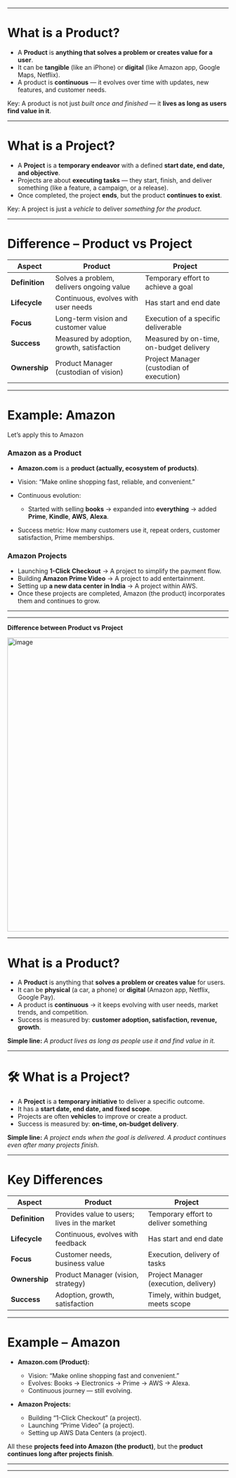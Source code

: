 
---

#  **What is a Product?**

* A **Product** is **anything that solves a problem or creates value for a user**.
* It can be **tangible** (like an iPhone) or **digital** (like Amazon app, Google Maps, Netflix).
* A product is **continuous** — it evolves over time with updates, new features, and customer needs.

 Key: A product is not just *built once and finished* — it **lives as long as users find value in it**.

---

# **What is a Project?**

* A **Project** is a **temporary endeavor** with a defined **start date, end date, and objective**.
* Projects are about **executing tasks** — they start, finish, and deliver something (like a feature, a campaign, or a release).
* Once completed, the project **ends**, but the product **continues to exist**.

 Key: A project is just a *vehicle* to deliver *something for the product*.

---

#  **Difference – Product vs Project**

| Aspect         | Product                                    | Project                                  |
| -------------- | ------------------------------------------ | ---------------------------------------- |
| **Definition** | Solves a problem, delivers ongoing value   | Temporary effort to achieve a goal       |
| **Lifecycle**  | Continuous, evolves with user needs        | Has start and end date                   |
| **Focus**      | Long-term vision and customer value        | Execution of a specific deliverable      |
| **Success**    | Measured by adoption, growth, satisfaction | Measured by on-time, on-budget delivery  |
| **Ownership**  | Product Manager (custodian of vision)      | Project Manager (custodian of execution) |

---

#  **Example: Amazon**

Let’s apply this to Amazon 

### **Amazon as a Product**

* **Amazon.com** is a **product (actually, ecosystem of products)**.
* Vision: “Make online shopping fast, reliable, and convenient.”
* Continuous evolution:

  * Started with selling **books** → expanded into **everything** → added **Prime**, **Kindle**, **AWS**, **Alexa**.
* Success metric: How many customers use it, repeat orders, customer satisfaction, Prime memberships.

### **Amazon Projects**

* Launching **1-Click Checkout** → A project to simplify the payment flow.
* Building **Amazon Prime Video** → A project to add entertainment.
* Setting up **a new data center in India** → A project within AWS.
* Once these projects are completed, Amazon (the product) incorporates them and continues to grow.

---
---

**Difference between Product vs Project**

<img width="1409" height="669" alt="image" src="https://github.com/user-attachments/assets/3206f740-f0ac-4142-97f4-4ba2a391d9fd" />

---

#  **What is a Product?**

* A **Product** is anything that **solves a problem or creates value** for users.
* It can be **physical** (a car, a phone) or **digital** (Amazon app, Netflix, Google Pay).
* A product is **continuous** → it keeps evolving with user needs, market trends, and competition.
* Success is measured by: **customer adoption, satisfaction, revenue, growth**.

 **Simple line:** *A product lives as long as people use it and find value in it.*

---

# 🛠 **What is a Project?**

* A **Project** is a **temporary initiative** to deliver a specific outcome.
* It has a **start date, end date, and fixed scope**.
* Projects are often **vehicles** to improve or create a product.
* Success is measured by: **on-time, on-budget delivery**.

 **Simple line:** *A project ends when the goal is delivered. A product continues even after many projects finish.*

---

#  **Key Differences**

| Aspect         | Product                                      | Project                               |
| -------------- | -------------------------------------------- | ------------------------------------- |
| **Definition** | Provides value to users; lives in the market | Temporary effort to deliver something |
| **Lifecycle**  | Continuous, evolves with feedback            | Has start and end date                |
| **Focus**      | Customer needs, business value               | Execution, delivery of tasks          |
| **Ownership**  | Product Manager (vision, strategy)           | Project Manager (execution, delivery) |
| **Success**    | Adoption, growth, satisfaction               | Timely, within budget, meets scope    |

---

#  **Example – Amazon**

* **Amazon.com (Product):**

  * Vision: “Make online shopping fast and convenient.”
  * Evolves: Books → Electronics → Prime → AWS → Alexa.
  * Continuous journey — still evolving.

* **Amazon Projects:**

  * Building “1-Click Checkout” (a project).
  * Launching “Prime Video” (a project).
  * Setting up AWS Data Centers (a project).

All these **projects feed into Amazon (the product)**, but the **product continues long after projects finish**.

---


---

